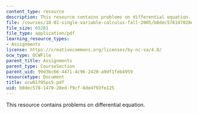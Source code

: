 ```yaml
---
content_type: resource
description: This resource contains problems on differential equation.
file: /courses/18-01-single-variable-calculus-fall-2005/b8dec578147028edf9cf6de4f93fe125_ocw01f05ps5.pdf
file_size: 65281
file_type: application/pdf
learning_resource_types:
- Assignments
license: https://creativecommons.org/licenses/by-nc-sa/4.0/
ocw_type: OCWFile
parent_title: Assignments
parent_type: CourseSection
parent_uid: 99d3bc66-4471-4c96-2420-a9df1feb4959
resourcetype: Document
title: ocw01f05ps5.pdf
uid: b8dec578-1470-28ed-f9cf-6de4f93fe125
---
```

This resource contains problems on differential equation.